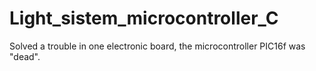 # Light_sistem_microcontroller_C
Solved a trouble in one electronic board, the microcontroller PIC16f was "dead".
